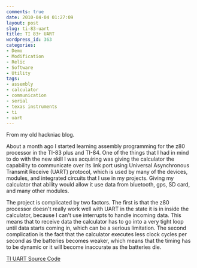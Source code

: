```yaml
---
comments: true
date: 2010-04-04 01:27:09
layout: post
slug: ti-83-uart
title: TI 83+ UART
wordpress_id: 363
categories:
- Demo
- Modification
- Relic
- Software
- Utility
tags:
- assembly
- calculator
- communication
- serial
- texas instruments
- ti
- uart
---
```


From my old hackniac blog.

About a month ago I started learning assembly programming for the z80 processor in the TI-83 plus and TI-84. One of the things that I had in mind to do with the new skill I was acquiring was giving the calculator the capability to communicate over its link port using Universal Asynchronous Transmit Receive (UART) protocol, which is used by many of the devices, modules, and integrated circuits that I use in my projects. Giving my calculator that ability would allow it use data from bluetooth, gps, SD card, and many other modules.

The project is complicated by two factors. The first is that the z80 processor doesn't really work well with UART in the state it is in inside the calculator, because I can't use interrupts to handle incoming data. This means that to receive data the calculator has to go into a very tight loop until data starts coming in, which can be a serious limitation. The second complication is the fact that the calculator executes less clock cycles per second as the batteries becomes weaker, which means that the timing has to be dynamic or it will become inaccurate as the batteries die.

[TI UART Source Code](http://www.hackniac.com/uploads/code/ti_83_plus_uart/)

